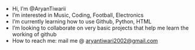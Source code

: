 - Hi, I’m @AryanTiwarii
- I’m interested in Music, Coding, Football, Electronics
- I’m currently learning how to use Github, Python, HTML
- I’m looking to collaborate on very basic projects that help me learn the working of github
- How to reach me: mail me @ aryantiwari2002@gmail.com

<!---
AryanTiwarii/AryanTiwarii is a ✨ special ✨ repository because its `README.md` (this file) appears on your GitHub profile.
You can click the Preview link to take a look at your changes.
--->
